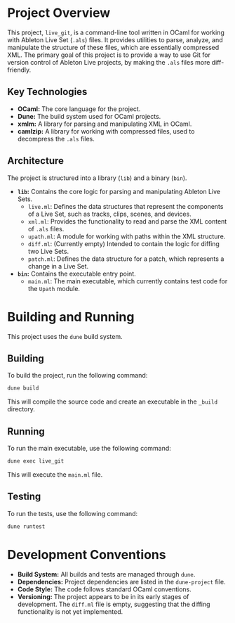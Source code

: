 # Project Overview

This project, `live_git`, is a command-line tool written in OCaml for working with Ableton Live Set (`.als`) files. It provides utilities to parse, analyze, and manipulate the structure of these files, which are essentially compressed XML. The primary goal of this project is to provide a way to use Git for version control of Ableton Live projects, by making the `.als` files more diff-friendly.

## Key Technologies

*   **OCaml:** The core language for the project.
*   **Dune:** The build system used for OCaml projects.
*   **xmlm:** A library for parsing and manipulating XML in OCaml.
*   **camlzip:** A library for working with compressed files, used to decompress the `.als` files.

## Architecture

The project is structured into a library (`lib`) and a binary (`bin`).

*   **`lib`:** Contains the core logic for parsing and manipulating Ableton Live Sets.
    *   `live.ml`: Defines the data structures that represent the components of a Live Set, such as tracks, clips, scenes, and devices.
    *   `xml.ml`: Provides the functionality to read and parse the XML content of `.als` files.
    *   `upath.ml`: A module for working with paths within the XML structure.
    *   `diff.ml`: (Currently empty) Intended to contain the logic for diffing two Live Sets.
    *   `patch.ml`: Defines the data structure for a patch, which represents a change in a Live Set.
*   **`bin`:** Contains the executable entry point.
    *   `main.ml`: The main executable, which currently contains test code for the `Upath` module.

# Building and Running

This project uses the `dune` build system.

## Building

To build the project, run the following command:

```bash
dune build
```

This will compile the source code and create an executable in the `_build` directory.

## Running

To run the main executable, use the following command:

```bash
dune exec live_git
```

This will execute the `main.ml` file.

## Testing

To run the tests, use the following command:

```bash
dune runtest
```

# Development Conventions

*   **Build System:** All builds and tests are managed through `dune`.
*   **Dependencies:** Project dependencies are listed in the `dune-project` file.
*   **Code Style:** The code follows standard OCaml conventions.
*   **Versioning:** The project appears to be in its early stages of development. The `diff.ml` file is empty, suggesting that the diffing functionality is not yet implemented.
